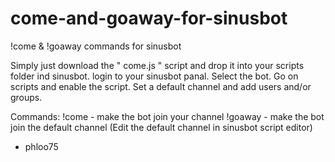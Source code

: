 # come-and-goaway-for-sinusbot
!come &amp; !goaway commands for sinusbot

Simply just download the " come.js " script and drop it into your scripts folder ind sinusbot. 
login to your sinusbot panal. Select the bot. Go on scripts and enable the script. Set a default channel and add users and/or groups.

Commands:
!come - make the bot join your channel
!goaway - make the bot join the default channel (Edit the default channel in sinusbot script editor)


- phloo75
